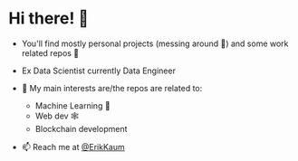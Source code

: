 # Hi there! 👋

- You'll find mostly personal projects (messing around 🚀) and some work related repos 👷
- Ex Data Scientist currently Data Engineer
- 👀 My main interests are/the repos are related to:
  - Machine Learning 🎰
  - Web dev 🕸️
  - Blockchain development

- 📫 Reach me at [@ErikKaum](https://twitter.com/ErikKaum)


<!---
ErikKaum/ErikKaum is a ✨ special ✨ repository because its `README.md` (this file) appears on your GitHub profile.
You can click the Preview link to take a look at your changes.
--->
